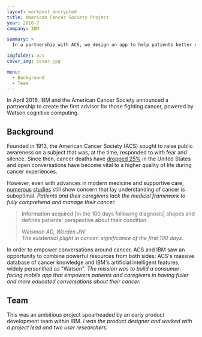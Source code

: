 ```yaml
---
layout: workpost_encrypted
title: American Cancer Society Project
year: 2016-7
company: IBM

summary: >
  In a partnership with ACS, we design an app to help patients better understand their cancer diagnosis.

imgfolder: acs
cover_img: cover.jpg

menu:
  - Background
  - Team
---
```


In April 2016, IBM and the American Cancer Society announced a partnership to create the first advisor for those fighting cancer, powered by Watson cognitive computing.

## Background

Founded in 1913, the American Cancer Society (ACS) sought to raise public awareness on a subject that was, at the time, responded to with fear and silence. Since then, cancer deaths have <a href="https://www.cancer.org/about-us/who-we-are/our-history.html" target="_blank">dropped 25%</a> in the United States and open conversations have become vital to a higher quality of life during cancer experiences.

However, even with advances in modern medicine and supportive care, <a href="https://www.ncbi.nlm.nih.gov/pubmed/25180371" target="_blank">numerous</a> <a href="https://www.ncbi.nlm.nih.gov/pubmed/12923796" target="_blank">studies</a> still show concern that lay understanding of cancer is suboptimal. *Patients and their caregivers lack the medical framework to fully comprehend and manage their cancer.*

<blockquote class="hasQuotes">
  <p>Information acquired [in the 100 days following diagnosis] shapes and defines patients' perspective about their condition.</p>
    <cite>
      <div>Weisman AD, Worden JW</div>
      <div>The existential plight in cancer: significance of the first 100 days.</div>
    </cite>
</blockquote>

In order to empower conversations around cancer, ACS and IBM saw an opportunity to combine powerful resources from both sides: ACS's massive database of cancer knowledge and IBM's artificial intelligent features, widely personified as "Watson". *The mission was to build a consumer-facing mobile app that empowers patients and caregivers in having fuller and more educated conversations about their cancer.*

## Team

This was an ambitious project spearheaded by an early product development team within IBM. *I was the product designer and worked with a project lead and two user researchers.*
